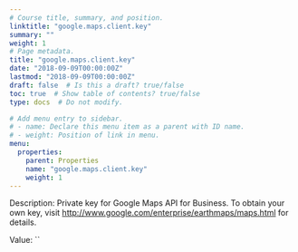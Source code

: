 ```yaml
---
# Course title, summary, and position.
linktitle: "google.maps.client.key"
summary: ""
weight: 1
# Page metadata.
title: "google.maps.client.key"
date: "2018-09-09T00:00:00Z"
lastmod: "2018-09-09T00:00:00Z"
draft: false  # Is this a draft? true/false
toc: true  # Show table of contents? true/false
type: docs  # Do not modify.

# Add menu entry to sidebar.
# - name: Declare this menu item as a parent with ID name.
# - weight: Position of link in menu.
menu:
  properties:
    parent: Properties
    name: "google.maps.client.key"
    weight: 1
---
```


Description: Private key for Google Maps API for Business. To obtain your own key, visit http://www.google.com/enterprise/earthmaps/maps.html for details.


Value: ``